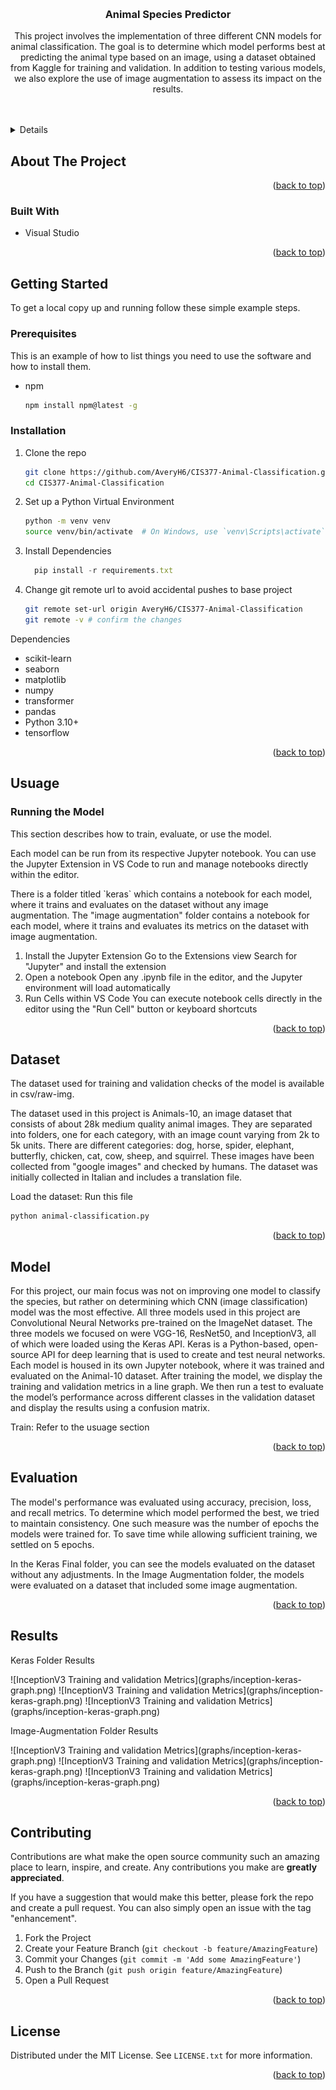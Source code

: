 <!-- Improved compatibility of back to top link: See: https://github.com/othneildrew/Best-README-Template/pull/73 -->
<a id="readme-top"></a>

<!-- PROJECT LOGO -->
<br />
<h3 align="center">Animal Species Predictor</h3>

  <p align="center">
    This project involves the implementation of three different CNN models for animal classification. The goal is to determine which model performs best at predicting the animal type based on an image, using a dataset obtained from Kaggle for training and validation. In addition to testing various models, we also explore the use of image augmentation to assess its impact on the results.
    <br />
    <a href="https://github.com/kayleeodom/CIS377-Animal-Classification">
    <br />
    <br />
<!--     <a href="https://github.com/github_username/repo_name">View Demo</a>
    ·
    <a href="https://github.com/github_username/repo_name/issues/new?labels=bug&template=bug-report---.md">Report Bug</a>
    ·
    <a href="https://github.com/github_username/repo_name/issues/new?labels=enhancement&template=feature-request---.md">Request Feature</a> -->
  </p>
</div>



<!-- TABLE OF CONTENTS -->
<details>
  <summary>Table of Contents</summary>
  <ol>
    <li>
      <a href="#about-the-project">About The Project</a>
      <ul>
        <li><a href="#built-with">Built With</a></li>
      </ul>
    </li>
    <li>
      <a href="#getting-started">Getting Started</a>
      <ul>
        <li><a href="#prerequisites">Prerequisites</a></li>
        <li><a href="#installation">Installation</a></li>
      </ul>
    </li>
    <li><a href="#usage">Usage</a></li>
    <li><a href="#data">Data</a></li>
    <li><a href="#model">Model</a></li>
    <li><a href="#evaluation">Evaluation</a></li>
    <li><a href="#Results">Results</a></li>
    <li><a href="#contributing">Contributing</a></li>
    <li><a href="#license">License</a></li>
  </ol>
</details>



<!-- ABOUT THE PROJECT -->
## About The Project

<p align="right">(<a href="#readme-top">back to top</a>)</p>


### Built With

* Visual Studio

<p align="right">(<a href="#readme-top">back to top</a>)</p>


<!-- GETTING STARTED -->
## Getting Started

To get a local copy up and running follow these simple example steps.

### Prerequisites

This is an example of how to list things you need to use the software and how to install them.
* npm
  ```sh
  npm install npm@latest -g
  ```

### Installation

1. Clone the repo
   ```sh
   git clone https://github.com/AveryH6/CIS377-Animal-Classification.git
   cd CIS377-Animal-Classification
   ```
2. Set up a Python Virtual Environment
   ```sh
   python -m venv venv
   source venv/bin/activate  # On Windows, use `venv\Scripts\activate`
   ```
3. Install Dependencies
   ```js
     pip install -r requirements.txt
   ```
5. Change git remote url to avoid accidental pushes to base project
   ```sh
   git remote set-url origin AveryH6/CIS377-Animal-Classification
   git remote -v # confirm the changes
   ```

Dependencies
* scikit-learn
* seaborn
* matplotlib
* numpy
* transformer
* pandas
* Python 3.10+
* tensorflow

<p align="right">(<a href="#readme-top">back to top</a>)</p>


<!-- USAGE EXAMPLES -->
## Usuage
### Running the Model
<p>This section describes how to train, evaluate, or use the model.</p> <p>Each model can be run from its respective Jupyter notebook. You can use the Jupyter Extension in VS Code to run and manage notebooks directly within the editor.</p> <p>There is a folder titled `keras` which contains a notebook for each model, where it trains and evaluates on the dataset without any image augmentation. The "image augmentation" folder contains a notebook for each model, where it trains and evaluates its metrics on the dataset with image augmentation.</p>

1. Install the Jupyter Extension
   Go to the Extensions view
   Search for "Jupyter" and install the extension
3. Open a notebook
   Open any .ipynb file in the editor, and the Jupyter environment will load automatically
4. Run Cells within VS Code
   You can execute notebook cells directly in the editor using the "Run Cell" button or keyboard shortcuts
<p align="right">(<a href="#readme-top">back to top</a>)</p>


<!-- Data -->
## Dataset

The dataset used for training and validation checks of the model is available in csv/raw-img.

<p>The dataset used in this project is Animals-10, an image dataset that consists of about 28k medium quality animal images. They are separated into folders, one for each category, with an image count varying from 2k to 5k units. There are different categories: dog, horse, spider, elephant, butterfly, chicken, cat, cow, sheep, and squirrel. These images have been collected from "google images" and checked by humans. The dataset was initially collected in Italian and includes a translation file. </p>

Load the dataset: Run this file
   ```sh
   python animal-classification.py
   ```

<p align="right">(<a href="#readme-top">back to top</a>)</p>

<!-- Model -->
## Model

<p>For this project, our main focus was not on improving one model to classify the species, but rather on determining which CNN (image classification) model was the most effective. All three models used in this project are Convolutional Neural Networks pre-trained on the ImageNet dataset. The three models we focused on were VGG-16, ResNet50, and InceptionV3, all of which were loaded using the Keras API. Keras is a Python-based, open-source API for deep learning that is used to create and test neural networks. Each model is housed in its own Jupyter notebook, where it was trained and evaluated on the Animal-10 dataset. After training the model, we display the training and validation metrics in a line graph. We then run a test to evaluate the model’s performance across different classes in the validation dataset and display the results using a confusion matrix.</p>

Train: Refer to the usuage section

<p align="right">(<a href="#readme-top">back to top</a>)</p>


<!-- Evaluation -->
## Evaluation

<p>The model's performance was evaluated using accuracy, precision, loss, and recall metrics. To determine which model performed the best, we tried to maintain consistency. One such measure was the number of epochs the models were trained for. To save time while allowing sufficient training, we settled on 5 epochs.

In the Keras Final folder, you can see the models evaluated on the dataset without any adjustments. In the Image Augmentation folder, the models were evaluated on a dataset that included some image augmentation.</p>

<p align="right">(<a href="#readme-top">back to top</a>)</p>


<!-- Results -->
## Results

<p>Keras Folder Results</p>
![InceptionV3 Training and validation Metrics](graphs/inception-keras-graph.png)
![InceptionV3 Training and validation Metrics](graphs/inception-keras-graph.png)
![InceptionV3 Training and validation Metrics](graphs/inception-keras-graph.png)


<p>Image-Augmentation Folder Results</p>
![InceptionV3 Training and validation Metrics](graphs/inception-keras-graph.png)
![InceptionV3 Training and validation Metrics](graphs/inception-keras-graph.png)
![InceptionV3 Training and validation Metrics](graphs/inception-keras-graph.png)

<p align="right">(<a href="#readme-top">back to top</a>)</p>

<!-- CONTRIBUTING -->
## Contributing

Contributions are what make the open source community such an amazing place to learn, inspire, and create. Any contributions you make are **greatly appreciated**.

If you have a suggestion that would make this better, please fork the repo and create a pull request. You can also simply open an issue with the tag "enhancement".

1. Fork the Project
2. Create your Feature Branch (`git checkout -b feature/AmazingFeature`)
3. Commit your Changes (`git commit -m 'Add some AmazingFeature'`)
4. Push to the Branch (`git push origin feature/AmazingFeature`)
5. Open a Pull Request

<p align="right">(<a href="#readme-top">back to top</a>)</p>


<!-- LICENSE -->
## License

Distributed under the MIT License. See `LICENSE.txt` for more information.

<p align="right">(<a href="#readme-top">back to top</a>)</p>

<!-- MARKDOWN LINKS & IMAGES -->
<!-- https://www.markdownguide.org/basic-syntax/#reference-style-links -->
[contributors-shield]: https://img.shields.io/github/contributors/github_username/repo_name.svg?style=for-the-badge
[contributors-url]: https://github.com/github_username/repo_name/graphs/contributors
[forks-shield]: https://img.shields.io/github/forks/github_username/repo_name.svg?style=for-the-badge
[forks-url]: https://github.com/github_username/repo_name/network/members
[stars-shield]: https://img.shields.io/github/stars/github_username/repo_name.svg?style=for-the-badge
[stars-url]: https://github.com/github_username/repo_name/stargazers
[issues-shield]: https://img.shields.io/github/issues/github_username/repo_name.svg?style=for-the-badge
[issues-url]: https://github.com/github_username/repo_name/issues
[license-shield]: https://img.shields.io/github/license/github_username/repo_name.svg?style=for-the-badge
[license-url]: https://github.com/github_username/repo_name/blob/master/LICENSE.txt
[linkedin-shield]: https://img.shields.io/badge/-LinkedIn-black.svg?style=for-the-badge&logo=linkedin&colorB=555
[linkedin-url]: https://linkedin.com/in/linkedin_username
[product-screenshot]: images/screenshot.png
[Next.js]: https://img.shields.io/badge/next.js-000000?style=for-the-badge&logo=nextdotjs&logoColor=white
[Next-url]: https://nextjs.org/
[React.js]: https://img.shields.io/badge/React-20232A?style=for-the-badge&logo=react&logoColor=61DAFB
[React-url]: https://reactjs.org/
[Vue.js]: https://img.shields.io/badge/Vue.js-35495E?style=for-the-badge&logo=vuedotjs&logoColor=4FC08D
[Vue-url]: https://vuejs.org/
[Angular.io]: https://img.shields.io/badge/Angular-DD0031?style=for-the-badge&logo=angular&logoColor=white
[Angular-url]: https://angular.io/
[Svelte.dev]: https://img.shields.io/badge/Svelte-4A4A55?style=for-the-badge&logo=svelte&logoColor=FF3E00
[Svelte-url]: https://svelte.dev/
[Laravel.com]: https://img.shields.io/badge/Laravel-FF2D20?style=for-the-badge&logo=laravel&logoColor=white
[Laravel-url]: https://laravel.com
[Bootstrap.com]: https://img.shields.io/badge/Bootstrap-563D7C?style=for-the-badge&logo=bootstrap&logoColor=white
[Bootstrap-url]: https://getbootstrap.com
[JQuery.com]: https://img.shields.io/badge/jQuery-0769AD?style=for-the-badge&logo=jquery&logoColor=white
[JQuery-url]: https://jquery.com 
